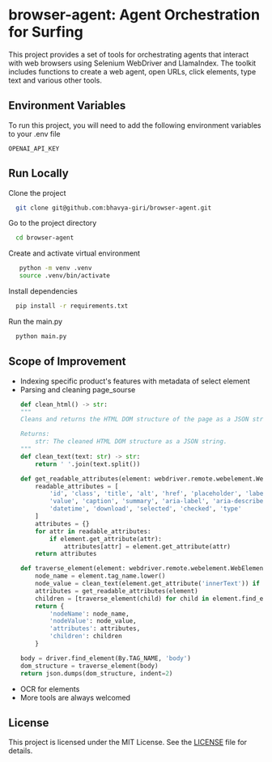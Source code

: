 
# browser-agent: Agent Orchestration for Surfing

This project provides a set of tools for orchestrating agents that interact with web browsers using Selenium WebDriver and LlamaIndex. The toolkit includes functions to create a web agent, open URLs, click elements, type text and various other tools.




## Environment Variables

To run this project, you will need to add the following environment variables to your .env file

`OPENAI_API_KEY`




## Run Locally

Clone the project

```bash
  git clone git@github.com:bhavya-giri/browser-agent.git
```

Go to the project directory

```bash
  cd browser-agent
```
Create and activate virtual environment

```bash
   python -m venv .venv
   source .venv/bin/activate
```
Install dependencies

```bash
  pip install -r requirements.txt
```

Run the main.py

```bash
  python main.py
```


## Scope of Improvement

- Indexing specific product's features with metadata of select element
- Parsing and cleaning page_sourse
    ``` python
    def clean_html() -> str:
    """
    Cleans and returns the HTML DOM structure of the page as a JSON string.

    Returns:
        str: The cleaned HTML DOM structure as a JSON string.
    """
    def clean_text(text: str) -> str:
        return ' '.join(text.split())

    def get_readable_attributes(element: webdriver.remote.webelement.WebElement) -> Dict[str, str]:
        readable_attributes = [
            'id', 'class', 'title', 'alt', 'href', 'placeholder', 'label',
            'value', 'caption', 'summary', 'aria-label', 'aria-describedby',
            'datetime', 'download', 'selected', 'checked', 'type'
        ]
        attributes = {}
        for attr in readable_attributes:
            if element.get_attribute(attr):
                attributes[attr] = element.get_attribute(attr)
        return attributes

    def traverse_element(element: webdriver.remote.webelement.WebElement) -> Dict[str, Any]:
        node_name = element.tag_name.lower()
        node_value = clean_text(element.get_attribute('innerText')) if element.text else None
        attributes = get_readable_attributes(element)
        children = [traverse_element(child) for child in element.find_elements(By.XPATH, './*')]
        return {
            'nodeName': node_name,
            'nodeValue': node_value,
            'attributes': attributes,
            'children': children
        }

    body = driver.find_element(By.TAG_NAME, 'body')
    dom_structure = traverse_element(body)
    return json.dumps(dom_structure, indent=2)
    ```
- OCR for elements
- More tools are always welcomed


## License

This project is licensed under the MIT License. See the [LICENSE](https://choosealicense.com/licenses/mit/) file for details.


